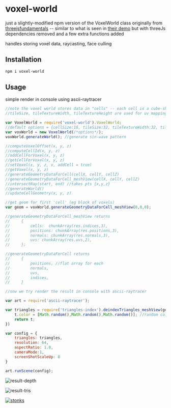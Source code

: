 # voxel-world

just a slightly-modified npm version of the VoxelWorld class originally from [threejsfundamentals](https://threejsfundamentals.org/) -- similar to what is seen in [their demo](https://threejs.org/manual/examples/voxel-geometry-culled-faces-ui.html) but with threeJs dependencies removed and a few extra functions added 

handles storing voxel data, raycasting, face culling 

## Installation

```sh
npm i voxel-world
```

## Usage 

simple render in console using ascii-raytracer

```javascript
//note the voxel world stores data in "cells" -- each cell is a cube-shaped block of voxels of size cellSize^3
//tileSize, tileTextureWidth, tileTextureHeight are used for uv mapping only

var VoxelWorld = require('voxel-world').VoxelWorld;
//default options = {cellSize:16, tileSize:32, tileTextureWidth:32, tileTextureHeight:32}
var voxWorld = new VoxelWorld(/*options*/);
voxWorld.generateWorld(); //generate sin-wave pattern 

//computeVoxelOffset(x, y, z)
//computeCellId(x, y, z)
//addCellForVoxel(x, y, z)
//getCellForVoxel(x, y, z)
//setVoxel(x, y, z, v, addCell = true)
//getVoxel(x, y, z)
//generateGeometryDataForCell(cellX, cellY, cellZ)
//generateGeometryDataForCell_meshView(cellX, cellY, cellZ)
//intersectRay(start, end) //takes pts {x,y,z}
//generateWorld()
//updateCellGeometry(x, y, z)

//get geom for first 'cell' (eg block of voxels)
var geom = voxWorld.generateGeometryDataForCell_meshView(0,0,0);

//generateGeometryDataForCell_meshView returns
//     {
//         cells:  chunkArray(res.indices,3),
//         positions: chunkArray(res.positions,3),
//         normals: chunkArray(res.normals,3),
//         uvs: chunkArray(res.uvs,2),
//     };

//generateGeometryDataForCell returns
//     {
//         positions, //flat array for each
//         normals,
//         uvs,
//         indices,
//     }

//now we try render the result in console with ascii-raytracer

var art = require('ascii-raytracer');

var triangles = require('triangles-index').deindexTriangles_meshView(geom).map(function(t){
    t.color = [Math.random(),Math.random(),Math.random()]; //random colors
    return t;
})

var config = {
    triangles: triangles,
    resolution: 64,
    aspectRatio: 1.0,
    cameraMode:1,
    screenShotScaleUp: 8
}

art.runScene(config);
```

![result-depth](https://i.imgur.com/9OwpfWD.png)

![result-tris](https://i.imgur.com/uDOYQVx.png)

[![stonks](https://i.imgur.com/UpDxbfe.png)](https://www.npmjs.com/~stonkpunk)



